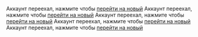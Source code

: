 Аккаунт переехал, нажмите чтобы <a href="https://github.com/foammys">перейти на новый</a>
Аккаунт переехал, нажмите чтобы <a href="https://github.com/foammys">перейти на новый</a>
Аккаунт переехал, нажмите чтобы <a href="https://github.com/foammys">перейти на новый</a>
Аккаунт переехал, нажмите чтобы <a href="https://github.com/foammys">перейти на новый</a>
Аккаунт переехал, нажмите чтобы <a href="https://github.com/foammys">перейти на новый</a>
